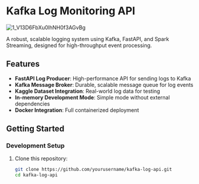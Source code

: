 # Kafka Log Monitoring API
![1_V13D6FbXu0lhNH0f3AGvBg](https://github.com/user-attachments/assets/5bdeef3e-6815-456e-9b5f-d61e8e1271df)

A robust, scalable logging system using Kafka, FastAPI, and Spark Streaming, designed for high-throughput event processing.

## Features

- **FastAPI Log Producer**: High-performance API for sending logs to Kafka
- **Kafka Message Broker**: Durable, scalable message queue for log events
- **Kaggle Dataset Integration**: Real-world log data for testing
- **In-memory Development Mode**: Simple mode without external dependencies
- **Docker Integration**: Full containerized deployment

## Getting Started

### Development Setup

1. Clone this repository:
   ```bash
   git clone https://github.com/yourusername/kafka-log-api.git
   cd kafka-log-api
